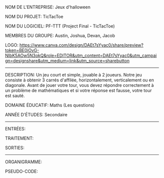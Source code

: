 NOM DE L'ENTREPRISE: Jeux d'halloween

NOM DU PROJET: TicTacToe

NOM DU LOGICIEL: PF-TTT (Project Final - TicTacToe)

MEMBRES DU GROUPE: Austin, Joshua, Devan, Jacob

LOGO: https://www.canva.com/design/DAEt7sYyac0/share/preview?token=BE0iOvG-NIbK5AOw5N3okQ&role=EDITOR&utm_content=DAEt7sYyac0&utm_campaign=designshare&utm_medium=link&utm_source=sharebutton

-----------------------------------------------------------------------------------------------------------------------------------------------------------------------------------

DESCRIPTION: Un jeu court et simple, jouable à 2 joueurs. Notre jeu consiste à obtenir 3 carrés d'affilée, horizontalement, verticalement ou en diagonale. 
Avant de jouer votre tour, vous devez répondre correctement à un problème de mathématiques et si votre réponse est fausse, votre tour est sauté.

DOMAINE ÉDUCATIF: Maths (Les questions)

ANNÉE D'ÉTUDES: Secondaire

-----------------------------------------------------------------------------------------------------------------------------------------------------------------------------------

ENTRÉES:

TRAITEMENT: 

SORTIES: 

-----------------------------------------------------------------------------------------------------------------------------------------------------------------------------------

ORGANIGRAMME: 

PSEUDO-CODE: 
